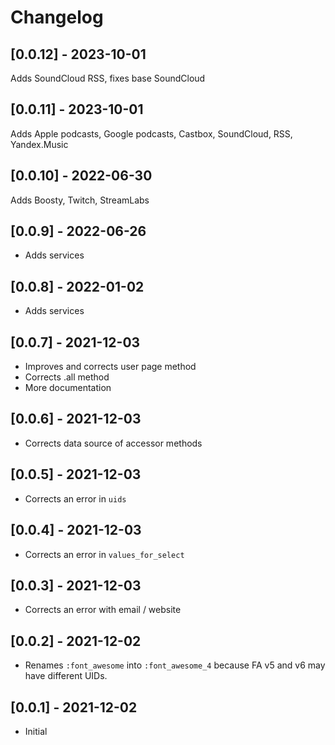 # Changelog

## [0.0.12] - 2023-10-01

Adds SoundCloud RSS, fixes base SoundCloud

## [0.0.11] - 2023-10-01

Adds Apple podcasts, Google podcasts, Castbox, SoundCloud, RSS, Yandex.Music

## [0.0.10] - 2022-06-30

Adds Boosty, Twitch, StreamLabs

## [0.0.9] - 2022-06-26

- Adds services

## [0.0.8] - 2022-01-02

- Adds services

## [0.0.7] - 2021-12-03

- Improves and corrects user page method
- Corrects .all method
- More documentation

## [0.0.6] - 2021-12-03

- Corrects data source of accessor methods

## [0.0.5] - 2021-12-03

- Corrects an error in `uids`

## [0.0.4] - 2021-12-03

- Corrects an error in `values_for_select`

## [0.0.3] - 2021-12-03

- Corrects an error with email / website

## [0.0.2] - 2021-12-02

- Renames `:font_awesome` into `:font_awesome_4` because FA v5 and v6 may have different UIDs.

## [0.0.1] - 2021-12-02

- Initial

